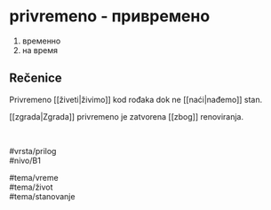 # privremeno - привремено

1. временно  
2. на время

## Rečenice

Privremeno [[živeti|živimo]] kod rođaka dok ne [[naći|nađemo]] stan.

[[zgrada|Zgrada]] privremeno je zatvorena [[zbog]] renoviranja.

<br>

#vrsta/prilog  
#nivo/B1  

#tema/vreme  
#tema/život  
#tema/stanovanje  
